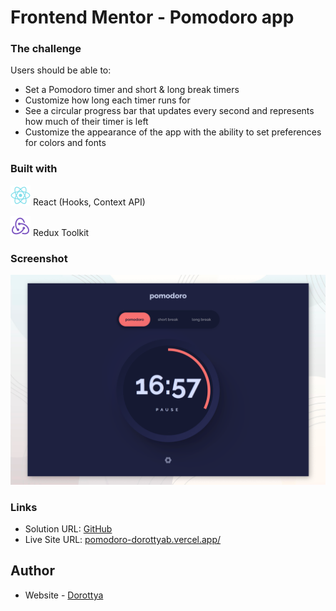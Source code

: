 # Frontend Mentor - Pomodoro app

### The challenge

Users should be able to:

- Set a Pomodoro timer and short & long break timers
- Customize how long each timer runs for
- See a circular progress bar that updates every second and represents how much of their timer is left
- Customize the appearance of the app with the ability to set preferences for colors and fonts

### Built with

![React logo](./src/assets/icons8-react.svg) React (Hooks, Context API)

![Redux Toolkit logo](./src/assets/icons8-redux.svg) Redux Toolkit

### Screenshot

![](./desktop-preview.png)

### Links

- Solution URL: [GitHub](https://github.com/DorottyaB/pomodoro-with-react-redux)
- Live Site URL: [pomodoro-dorottyab.vercel.app/](https://pomodoro-dorottyab.vercel.app/)

## Author

- Website - [Dorottya](https://github.com/DorottyaB)
